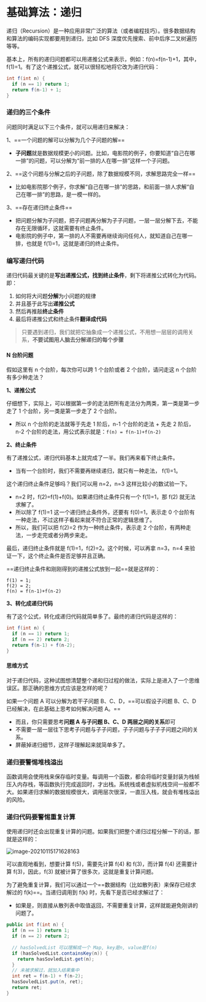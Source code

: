 # 基础算法：递归

递归（Recursion）是一种应用非常广泛的算法（或者编程技巧）。很多数据结构和算法的编码实现都要用到递归，比如 DFS 深度优先搜索、前中后序二叉树遍历等等。

基本上，所有的递归问题都可以用递推公式来表示，例如：f(n)=f(n-1)+1，其中，f(1)=1。有了这个递推公式，就可以很轻松地将它改为递归代码：

```java
int f(int n) {
  if (n == 1) return 1;
  return f(n-1) + 1;
}
```

### 递归的三个条件

问题同时满足以下三个条件，就可以用递归来解决：

1、==一个问题的解可以分解为几个子问题的解==

- **子问题**就是数据规模更小的问题。比如，电影院的例子，你要知道“自己在哪一排”的问题，可以分解为“前一排的人在哪一排”这样一个子问题。

2、==这个问题与分解之后的子问题，除了数据规模不同，求解思路完全一样==

- 比如电影院那个例子，你求解“自己在哪一排”的思路，和前面一排人求解“自己在哪一排”的思路，是一模一样的。

3、==存在递归终止条件==

- 把问题分解为子问题，把子问题再分解为子子问题，一层一层分解下去，不能存在无限循环，这就需要有终止条件。
- 电影院的例子中，第一排的人不需要再继续询问任何人，就知道自己在哪一排，也就是 f(1)=1，这就是递归的终止条件。

### 编写递归代码

递归代码最关键的是**写出递推公式，找到终止条件**，剩下将递推公式转化为代码。即：

1. 如何将大问题**分解**为小问题的规律
2. 并且基于此写出**递推公式**
3. 然后再推敲**终止条件**
4. 最后将递推公式和终止条件**翻译成代码**

> 只要遇到递归，我们就把它抽象成一个递推公式，不用想一层层的调用关系，**不要试图用人脑去分解递归的每个步骤**

#### N 台阶问题

假如这里有 n 个台阶，每次你可以跨 1 个台阶或者 2 个台阶，请问走这 n 个台阶有多少种走法？

**1、递推公式**

仔细想下，实际上，可以根据第一步的走法把所有走法分为两类，第一类是第一步走了 1 个台阶，另一类是第一步走了 2 个台阶。

- 所以 n 个台阶的走法就等于先走 1 阶后，n-1 个台阶的走法  +  先走 2 阶后，n-2 个台阶的走法，用公式表示就是：`f(n) = f(n-1)+f(n-2)`

**2、终止条件**

有了递推公式，递归代码基本上就完成了一半。我们再来看下终止条件。

- 当有一个台阶时，我们不需要再继续递归，就只有一种走法， f(1)=1。

这个递归终止条件足够吗？我们可以用 n=2，n=3 这样比较小的数试验一下。

- n=2 时，f(2)=f(1)+f(0)。如果递归终止条件只有一个 f(1)=1，那 f(2) 就无法求解了。
- 所以除了 f(1)=1 这一个递归终止条件外，还要有 f(0)=1，表示走 0 个台阶有一种走法，不过这样子看起来就不符合正常的逻辑思维了。
- 所以，我们可以把 f(2)=2 作为一种终止条件，表示走 2 个台阶，有两种走法，一步走完或者分两步来走。

最后，递归终止条件就是 f(1)=1，f(2)=2。这个时候，可以再拿 n=3，n=4 来验证一下，这个终止条件是否足够并且正确。

==递归终止条件和刚刚得到的递推公式放到一起==就是这样的：

```
f(1) = 1;
f(2) = 2;
f(n) = f(n-1)+f(n-2)
```

**3、转化成递归代码**

有了这个公式，转化成递归代码就简单多了。最终的递归代码是这样的：

```java
int f(int n) {
  if (n == 1) return 1;
  if (n == 2) return 2;
  return f(n-1) + f(n-2);
}
```

#### 思维方式

对于递归代码，这种试图想清楚整个递和归过程的做法，实际上是进入了一个思维误区。那正确的思维方式应该是怎样的呢？

如果一个问题 A 可以分解为若干子问题 B、C、D，==可以假设子问题 B、C、D 已经解决，在此基础上思考如何解决问题 A。==

- 而且，你只需要思考**问题 A 与子问题 B、C、D 两层之间的关系**即可
- 不需要一层一层往下思考子问题与子子问题，子子问题与子子子问题之间的关系。
- 屏蔽掉递归细节，这样子理解起来就简单多了。

### 递归要警惕堆栈溢出

函数调用会使用栈来保存临时变量。每调用一个函数，都会将临时变量封装为栈帧压入内存栈，等函数执行完成返回时，才出栈。系统栈或者虚拟机栈空间一般都不大。如果递归求解的数据规模很大，调用层次很深，一直压入栈，就会有堆栈溢出的风险。





### 递归代码要警惕重复计算

使用递归时还会出现重复计算的问题。如果我们把整个递归过程分解一下的话，那就是这样的：

![image-20210115171628163](https://aliyun-typora-img.oss-cn-beijing.aliyuncs.com/imgs/20210115171628.png)

可以直观地看到，想要计算 f(5)，需要先计算 f(4) 和 f(3)，而计算 f(4) 还需要计算 f(3)，因此，f(3) 就被计算了很多次，这就是重复计算问题。

为了避免重复计算，我们可以通过一个==数据结构（比如散列表）来保存已经求解过的 f(k)==。当递归调用到 f(k) 时，先看下是否已经求解过了：

- 如果是，则直接从散列表中取值返回，不需要重复计算，这样就能避免刚讲的问题了。

```java
public int f(int n) {
  if (n == 1) return 1;
  if (n == 2) return 2;
  
  // hasSolvedList 可以理解成一个 Map, key是n, value是f(n)
  if (hasSolvedList.containsKey(n)) {
    return hasSovledList.get(n);
  }
  // 未被求解过，就加入结果集中
  int ret = f(n-1) + f(n-2);
  hasSovledList.put(n, ret);
  return ret;
}
```





